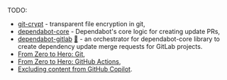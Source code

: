 TODO:

- [git-crypt](https://github.com/AGWA/git-crypt) - transparent file encryption in git,
- [dependabot-core](https://github.com/dependabot/dependabot-core) - Dependabot's core logic for creating update PRs,
- [dependabot-gitlab](https://dependabot-gitlab.gitlab.io/dependabot/) [:file_folder:](https://gitlab.com/dependabot-gitlab/dependabot) - an orchestrator for dependabot-core library to create dependency update merge requests for GitLab projects.
- [From Zero to Hero: Git](https://dometrain.com/courses/take/from-zero-to-hero-git),
- [From Zero to Hero: GitHub Actions](https://dometrain.com/courses/take/from-zero-to-hero-github-actions),
- [Excluding content from GitHub Copilot](https://docs.github.com/en/copilot/managing-copilot/configuring-and-auditing-content-exclusion/excluding-content-from-github-copilot).
